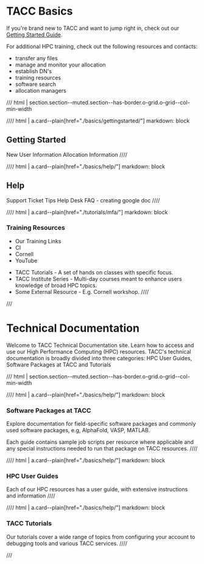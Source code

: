 # TACC Basics
 
If you're brand new to TACC and want to jump right in, check out our [Getting Started Guide](basics/gettingstarted). 

For additional HPC training, check out the following resources and contacts:

* transfer any files
* manage and monitor your allocation
* establish DN's
* training resources
* software search
* allocation managers


/// html | section.section--muted.section--has-border.o-grid.o-grid--col-min-width

//// html | a.card--plain[href="./basics/gettingstarted/"]
     markdown: block
## Getting Started
New User Information
Allocation Information
////

//// html | a.card--plain[href="./basics/help/"]
     markdown: block
## Help
Support Ticket Tips
Help Desk
FAQ - creating google doc
////

//// html | a.card--plain[href="./tutorials/mfa/"]
     markdown: block
### Training Resources

* Our Training Links
* CI
* Cornell
* YouTube

- TACC Tutorials - A set of hands on classes with specific focus.
- TACC Institute Series - Multi-day courses meant to enhance users knowledge of broad HPC topics.
- Some External Resource - E.g. Cornell workshop.
////

///


# Technical Documentation

Welcome to TACC Technical Documentation site.  Learn how to access and use our High Performance Computing (HPC) resources.  TACC's technical documentation is broadly divided into three categories: HPC User Guides, Software Packages at TACC and Tutorials

/// html | section.section--muted.section--has-border.o-grid.o-grid--col-min-width

//// html | a.card--plain[href="./basics/help/"]
     markdown: block
### Software Packages at TACC

Explore documentation for field-specific software packages and commonly used software packages, e.g, AlphaFold, VASP, MATLAB.  

Each guide contains sample job scripts per resource where applicable and any special instructions needed to run that package on TACC resources.
////

//// html | a.card--plain[href="./basics/help/"]
     markdown: block
### HPC User Guides
Each of our HPC resources has a user guide, with extensive instructions and information 
////

//// html | a.card--plain[href="./basics/help/"]
     markdown: block
### TACC Tutorials
Our tutorials cover a wide range of topics from configuring your account to debugging tools and various TACC services.
////

///

